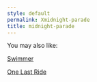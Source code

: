 ```yaml
---
style: default
permalink: Xmidnight-parade
title: midnight-parade
---
```

You may also like:

[Swimmer](http://scp-wiki.net/swimmer)

[One Last Ride](http://scp-wiki.net/one-last-ride)
